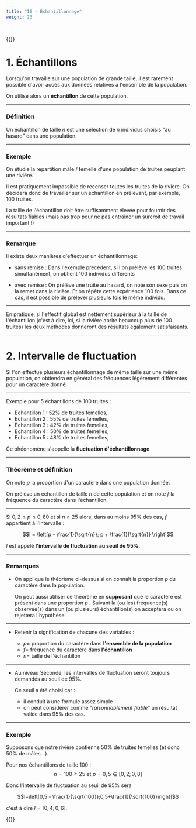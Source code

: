 ```yaml
---
title: "16 - Échantillonnage"
weight: 23

---
```


{{<revealjs theme="white" progress="true">}}

# 1. Échantillons

Lorsqu'on travaille sur une population de grande taille, il est rarement possible d'avoir accès
aux données relatives à l'ensemble de la population.

On utilise alors un **échantillon** de cette population.

---

### Définition

Un échantillon de taille $n$ est une sélection de $n$ individus choisis "au hasard" dans une population.

---

### Exemple

On étudie la répartition mâle / femelle d'une population de truites peuplant une rivière.

Il est pratiquement impossible de recenser toutes les truites de la rivière. On décidera donc de travailler sur un échantillon en prélevant, par exemple, 100 truites. <!-- .element: class="fragment" -->


La taille de l'échantillon doit être suffisamment élevée pour fournir des résultats fiables (mais pas trop pour ne pas entrainer un surcroit de travail important !) <!-- .element: class="fragment" -->

---

### Remarque

Il existe deux manières d'effectuer un échantillonnage: <!-- .element: class="fragment" -->



* sans remise : Dans l'exemple précédent, si l'on prélève les 100 truites simultanément, on obtient 100 individus différents <!-- .element: class="fragment" -->



* avec remise : On prélève une truite au hasard, on note son sexe puis on la remet dans la rivière. Et on répète cette expérience 100 fois. Dans ce cas, il est possible de prélever plusieurs fois le même individu. <!-- .element: class="fragment" -->



---

En pratique, si l'effectif global est nettement supérieur à la taille de l'échantillon (c'est à dire, ici, si la rivière abrite beaucoup plus de 100 truites) les deux méthodes donneront des résultats également satisfaisants.

---

# 2. Intervalle de fluctuation

Si l'on effectue plusieurs échantillonnage de même taille sur une même population, on obtiendra en général des fréquences légèrement différentes pour un caractère donné.

---
Exemple pour 5 échantillons de 100 truites :

* Echantillon 1 : 52% de truites femelles,
* Echantillon 2 : 55% de truites femelles,
* Echantillon 3 : 42% de truites femelles,
* Echantillon 4 : 50% de truites femelles,
* Echantillon 5 : 48% de truites femelles,


Ce phéonomène s'appelle la **fluctuation d'échantillonnage**

---

### Théorème et définition

On note $p$ la proportion d'un caractère dans une population donnée.

On prélève un échantillon de taille $n$ de cette population et on note $f$ la fréquence du caractère dans l'échantillon.

---

Si $0,2 \leqslant p \leq 0,80$ et si $n\geq 25$ alors, dans au moins 95% des cas, $f$  appartient à l'intervalle : 

$$I = \left[p - \frac{1}{\sqrt{n}}; p + \frac{1}{\sqrt{n}} \right]$$

$I$ est appelé **l'intervalle de fluctuation au seuil de 95%**.

---

### Remarques

* On applique le théorème ci-dessus si on connaît la proportion $p$ du caractère dans la population.

    On peut aussi utiliser ce théorème en **supposant** que le caractère est présent dans une proportion $p$ . Suivant la (ou les) fréquence(s) observée(s) dans un (ou plusieurs) échantillon(s) on acceptera ou on rejettera l'hypothèse.

---

* Retenir la signification de chacune des variables :

    * $p =$ proportion du caractère dans **l'ensemble de la population**
    * $f =$ fréquence du caractère dans **l'échantillon**
    * $n =$ taille de l'échantillon

---

* Au niveau Seconde, les intervalles de fluctuation seront toujours demandés au seuil de 95%.

    Ce seuil a été choisi car :

    * il conduit à une formule assez simple
    * on peut considérer comme "_raisonnablement fiable_" un résultat valide dans 95% des cas.

---

### Exemple

Supposons que notre rivière contienne 50% de truites femelles (et donc 50% de mâles...).

Pour nos échantillons de taille $100$ : 
$$n=100\geq 25 \text{ et } p=0,5 \in [0,2 ; 0,8]$$

Donc l'intervalle de fluctuation au seuil de 95% sera 

$$I=\left[0,5 - \frac{1}{\sqrt{100}};0,5+\frac{1}{\sqrt{100}}\right]$$ 

c'est à dire $I=[0,4 ; 0,6]$.

{{</revealjs>}}
